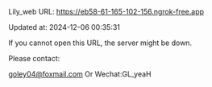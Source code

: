 Lily_web URL: https://eb58-61-165-102-156.ngrok-free.app

Updated at: 2024-12-06 00:35:31

If you cannot open this URL, the server might be down.

Please contact: 

goley04@foxmail.com Or Wechat:GL_yeaH